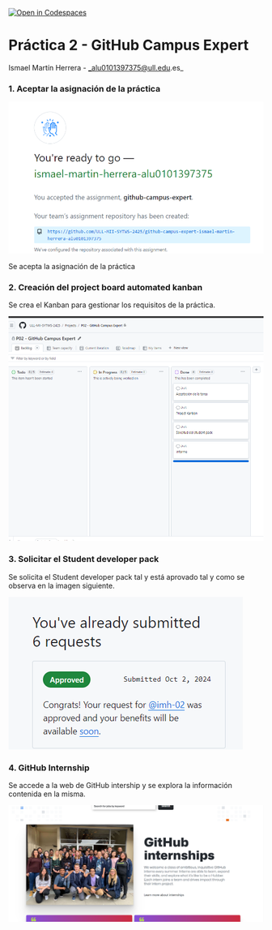 [![Open in Codespaces](https://classroom.github.com/assets/launch-codespace-2972f46106e565e64193e422d61a12cf1da4916b45550586e14ef0a7c637dd04.svg)](https://classroom.github.com/open-in-codespaces?assignment_repo_id=15966798)

# Práctica 2 - GitHub Campus Expert

Ismael Martín Herrera - _alu0101397375@ull.edu.es_

### 1. Aceptar la asignación de la práctica
![alt text](images/aceptacion_tarea.png)

Se acepta la asignación de la práctica

### 2. Creación del project board automated kanban
Se crea el Kanban para gestionar los requisitos de la práctica. 

![alt text](images/kanban.png)

### 3. Solicitar el Student developer pack
Se solicita el Student developer pack tal y está aprovado tal y como se observa en la imagen siguiente. 

![alt text](images/solicitud_pack_estudiante.png)

### 4. GitHub Internship 

Se accede a la web de GitHub intership y se explora la información contenida en la misma. 

![alt text](images/github_intership.png)
